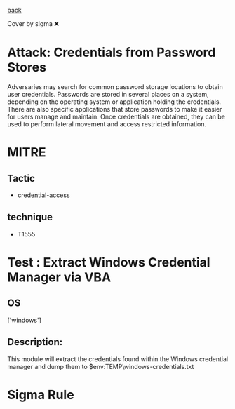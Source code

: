 [back](../index.md)

Cover by sigma :x: 

# Attack: Credentials from Password Stores

 Adversaries may search for common password storage locations to obtain user credentials. Passwords are stored in several places on a system, depending on the operating system or application holding the credentials. There are also specific applications that store passwords to make it easier for users manage and maintain. Once credentials are obtained, they can be used to perform lateral movement and access restricted information.

# MITRE
## Tactic
  - credential-access

## technique
  - T1555

# Test : Extract Windows Credential Manager via VBA

## OS

 ['windows']

## Description:

 This module will extract the credentials found within the Windows credential manager and dump
them to $env:TEMP\windows-credentials.txt


# Sigma Rule
